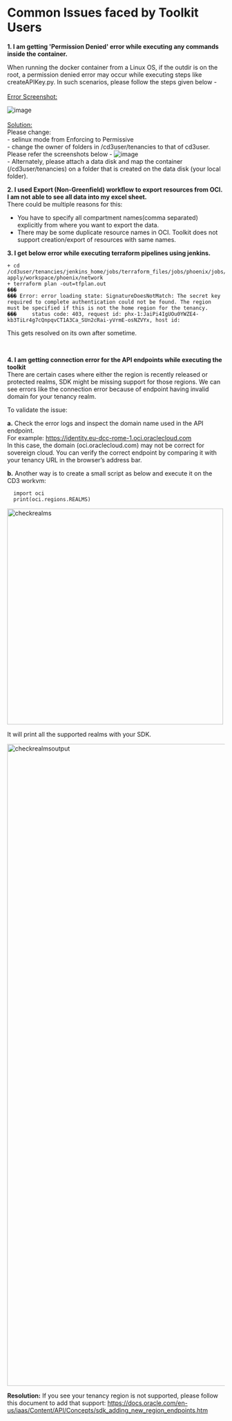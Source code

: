 # Common Issues faced by Toolkit Users
 
**1. I am getting 'Permission Denied' error while executing any commands inside the container.**
<br> 

When running the docker container from a Linux OS, if the outdir is on the root, a permission denied error may occur while executing steps like createAPIKey.py. In such scenarios, please follow the steps given below -
<br><br><u>Error Screenshot:</u>

![image](../images/commonissues-1.png)
<br><br><u>Solution:</u><br>
Please change:
<br>           - selinux mode from Enforcing to Permissive
<br>           - change the owner of folders in /cd3user/tenancies to that of cd3user. 
Please refer the screenshots below -
![image](../images/commonissues-2.png)
<br>           - Alternately, please attach a data disk and map the container (/cd3user/tenancies) on a folder that is created on the data disk (your local folder).

**2. I used Export (Non-Greenfield) workflow to export resources from OCI. I am not able to see all data into my excel sheet.**
<br>
There could be multiple reasons for this: <br>
   - You have to specify all compartment names(comma separated) explicitly from where you want to export the data.<br>
   - There may be some duplicate resource names in OCI. Toolkit does not support creation/export of resources with same names.

**3. I get below error while executing terraform pipelines using jenkins.**

```
+ cd /cd3user/tenancies/jenkins_home/jobs/terraform_files/jobs/phoenix/jobs/network/jobs/terraform-apply/workspace/phoenix/network
+ terraform plan -out=tfplan.out
���
��� Error: error loading state: SignatureDoesNotMatch: The secret key required to complete authentication could not be found. The region must be specified if this is not the home region for the tenancy.
��� 	status code: 403, request id: phx-1:JaiPi4IgUOu0YWZE4-kb3TiLr4g7cQnpqvCT1A3Ca_SUn2cRai-yVrmE-osNZVYx, host id: 
```

This gets resolved on its own after sometime.

<br>

**4. I am getting connection error for the API endpoints while executing the toolkit**
<br>
There are certain cases where either the region is recently released or protected realms, SDK might be missing support for those regions.
We can see errors like the connection error because of endpoint having invalid domain for your tenancy realm.

To validate the issue:

  **a.** Check the error logs and inspect the domain name used in the API endpoint.<br>
      For example: https://identity.eu-dcc-rome-1.oci.oraclecloud.com <br>
      In this case, the domain (oci.oraclecloud.com) may not be correct for sovereign cloud. You can verify the correct endpoint by comparing it with your tenancy URL in the browser’s address bar.



  **b.**  Another way is to create a small script as below and execute it on the CD3 workvm:

  ```
    import oci
    print(oci.regions.REALMS)
  ```

  <img width="500" alt="checkrealms" src="../images/faqcheckrealms.png">

 It will print all the supported realms with your SDK.


  <img width="1486" alt="checkrealmsoutput" src="../images/faqcheckrealmsoutput.png">
  
**Resolution:** If you see your tenancy region is not supported, please follow this document to add that support: 
https://docs.oracle.com/en-us/iaas/Content/API/Concepts/sdk_adding_new_region_endpoints.htm
 

